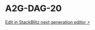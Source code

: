 # A2G-DAG-20

[Edit in StackBlitz next generation editor ⚡️](https://stackblitz.com/~/github.com/Enforsix/A2G-DAG-20)